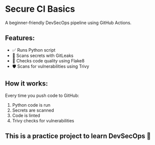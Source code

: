 # Secure CI Basics

A beginner-friendly DevSecOps pipeline using GitHub Actions.

## Features:
- ✅ Runs Python script
- 🧪 Scans secrets with GitLeaks
- 📏 Checks code quality using Flake8
- 🛡️ Scans for vulnerabilities using Trivy

## How it works:
Every time you push code to GitHub:
1. Python code is run
2. Secrets are scanned
3. Code is linted
4. Trivy checks for vulnerabilities

## This is a practice project to learn DevSecOps 🚀
